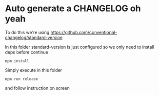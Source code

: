 # Auto generate a CHANGELOG oh yeah

To do this we're using https://github.com/conventional-changelog/standard-version

In this folder standard-version is just configured so we only need to install deps before continue

`npm install`

Simply execute in this folder

`npm run release`

and follow instruction on screen
